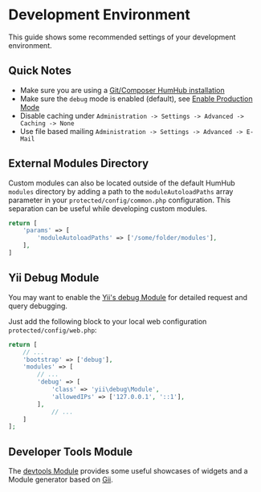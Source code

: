 Development Environment
=======================

This guide shows some recommended settings of your development environment.

Quick Notes
-----------

- Make sure you are using a [Git/Composer HumHub installation](git-installation.md)
- Make sure the `debug` mode is enabled (default), see [Enable Production Mode](../admin/security.md#enable-production-mode)
- Disable caching under `Administration -> Settings -> Advanced -> Caching -> None`
- Use file based mailing `Administration -> Settings -> Advanced -> E-Mail`

External Modules Directory
-----------------

Custom modules can also be located outside of the default HumHub `modules` directory by
adding a path to the `moduleAutoloadPaths` array parameter in your `protected/config/common.php` configuration. This separation can
be useful while developing custom modules.

```php
return [
    'params' => [
        'moduleAutoloadPaths' => ['/some/folder/modules'],        
    ],
]
```

Yii Debug Module
----------------

You may want to enable the [Yii's debug Module](http://www.yiiframework.com/doc-2.0/ext-debug-index.html) for detailed
request and query debugging.
 
Just add the following block to your local web configuration `protected/config/web.php`:

```php
return [
    // ...
    'bootstrap' => ['debug'],
	'modules' => [
	    // ...
	    'debug' => [
	        'class' => 'yii\debug\Module',
	        'allowedIPs' => ['127.0.0.1', '::1'],
	    ],
            // ...
	]
];
```

Developer Tools Module
-------------------

The [devtools Module](https://github.com/humhub/humhub-modules-devtools) provides some useful showcases of widgets and a Module generator based on [Gii](https://www.yiiframework.com/doc/guide/2.0/en/start-gii).
